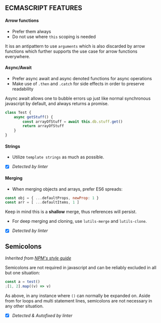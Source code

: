 
## ECMASCRIPT FEATURES

#### Arrow functions
- Prefer them always
- Do not use where `this` scoping is needed

It iss an antipattern to use `arguments` which is also discarded by arrow functions which further supports the use case for arrow functions everywhere.

#### Async/Await
- Prefer async await and async denoted functions for async operations
- Make use of `.then` and `.catch` for side effects in order to preserve readability

Async await allows one to bubble errors up just like normal synchronous javascript by default, and always returns a promise.

```js
class Test {
    async getStuff() {
        const arrayOfStuff = await this.db.stuff.get()
        return arrayOfStuff
    }
}
```

#### Strings
- Utilize `template strings` as much as possible.

- [x] *Detected by linter*

#### Merging
- When merging objects and arrays, prefer ES6 spreads:
```js
const obj = { ...defaultProps, newProp: 1 }
const arr = [ ...defaultItems, 1 ]
```

Keep in mind this is a **shallow** merge, thus references will persist.
- For deep merging and cloning, use `lutils-merge` and `lutils-clone`.

- [x] *Detected by linter*

## Semicolons
*Inherited from [NPM's style guide](https://docs.npmjs.com/misc/coding-style)*

Semicolons are not required in javascript and can be reliably excluded in all but one situation:

```js
const a = test()
;[1, 2].map((v) => v)
```
As above, in any instance where `()` can normally be expanded on.
Aside from for loops and multi statement lines, semicolons are not necessary in any other situation.

- [x] *Detected & Autofixed by linter*

